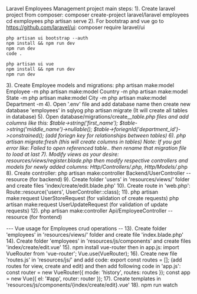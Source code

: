 Laravel Employees Management project main steps:
1). Create laravel project from composer:
	composer create-project laravel/laravel employees
	cd exmployees
	php artisan serve
2). For bootstrap and vue go to https://github.com/laravel/ui:
	composer require laravel/ui
	
	php artisan ui bootstrap --auth
	npm install && npm run dev
	npm run dev
	code .
	
	php artisan ui vue
	npm install && npm run dev
	npm run dev
3). Create Employee models and migrations:
	php artisan make:model Employee -m
	php artisan make:model Country -m
	php artisan make:model State -m
	php artisan make:model City -m
	php artisan make:model Department -m
4). Open '.env' file and add database name then create new database 'employees' in sqlyog
	php artisan migrate (It will create all tables in database)
5). Open database/migrations/create_*_table.php files and add columns like this:
	$table->string('first_name');
	$table->string('middle_name')->nullable();
	$table->foriegnId('department_id')->constrained();  (add foriegn key for relationships between tables)
6). php artisan migrate:fresh (this will create columns in tables)
	*Note: If you got error like: Failed to open referenced table..
			then rename that migration file to load at last
7). Modify views as your desire: resources/views/register.blade.php then modify respective controllers and models for newly added columns: Http/Controllers/*.php, Http/Models/*.php
8). Create controller: php artisan make:controller Backend/UserController --resource (for backend)
9). Create folder 'users' in 'resources/views/' folder and create files 'index/create/edit.blade.php'
10). Create route in 'web.php': Route::resource('users', UserController::class);
11). php artisan make:request UserStoreRequest (for validation of create requests)
	php artisan make:request UserUpdateRequest (for validation of update requests)
12). php artisan make:controller Api/EmployeeController --resource (for frontend)

--- Vue usage for Employees crud operations --
13). Create folder 'employees' in 'resources/views/' folder and create file 'index.blade.php'
14). Create folder 'employees' in 'resources/js/components' and create files 'index/create/edit.vue'
15). npm install vue-router then in app.js:
	import VueRouter from 'vue-router';
	Vue.use(VueRouter);
16). Create new file 'routes.js' in 'resources/js/' and add code: export const routes = []; (add routes for view, create and edit)
	and then add following code in 'app.js':
	const router = new VueRouter({
		mode: 'history',
		routes: routes
	});
	const app = new Vue({
		el: '#app',
		router: router
	});
17). Create templates in 'resources/js/components/{index/create/edit}.vue'
18). npm run watch